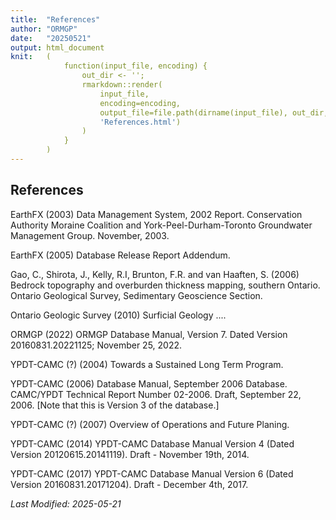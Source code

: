 ```yaml
---
title:  "References"
author: "ORMGP"
date:   "20250521"
output: html_document
knit:   (
            function(input_file, encoding) {
                out_dir <- '';
                rmarkdown::render(
                    input_file,
                    encoding=encoding,
                    output_file=file.path(dirname(input_file), out_dir,
                    'References.html')
                )
            }
        )
---
```


## References

EarthFX (2003)  Data Management System, 2002 Report.  Conservation Authority
Moraine Coalition and York-Peel-Durham-Toronto Groundwater Management Group.
November, 2003.

EarthFX (2005) Database Release Report Addendum.

Gao, C., Shirota, J., Kelly, R.I, Brunton, F.R. and van Haaften, S. (2006)
Bedrock topography and overburden thickness mapping, southern Ontario.
Ontario Geological Survey, Sedimentary Geoscience Section.

Ontario Geologic Survey (2010) Surficial Geology ....

ORMGP (2022) ORMGP Database Manual, Version 7.  Dated Version
20160831.20221125; November 25, 2022.

YPDT-CAMC (?) (2004) Towards a Sustained Long Term Program.

YPDT-CAMC (2006) Database Manual, September 2006 Database.  CAMC/YPDT
Technical Report Number 02-2006.  Draft, September 22, 2006. [Note that this
is Version 3 of the database.]

YPDT-CAMC (?) (2007) Overview of Operations and Future Planing.

YPDT-CAMC (2014) YPDT-CAMC Database Manual Version 4 (Dated Version
20120615.20141119). Draft - November 19th, 2014.

YPDT-CAMC (2017) YPDT-CAMC Database Manual Version 6 (Dated Version
20160831.20171204).  Draft - December 4th, 2017.

<!--

ApexSQL (2012) ApexSQL Data Diff 2012 - Efficient SQL data compare (2013-09-23).
http://www.apexsql.com/sql_tools_datadiff.aspx

ASTM D2488-93 Unified Soil Classification System.

Bradbury, K.R. and Rothschild, E.R. (1985) A computerized technique for estimating the hydraulic conductivity of aquifers from specific capacity data.  Groundwater, v. 23, p. 240-246.

EarthFX (2012) SiteFX User Guide, Version 12.12.03.01
http://software.earthfx.com/sitefx5/support_files/manual/sitefx_users_guide - Standard Release.pdf (as of 20121217)

ESRI (2017) ArcGIS Enterprise, Version 10.2.  Environmental Systems Research Institute, Redlands, CA.

Eyles and Doughty (1996) An Environmental Database for the City Of Toronto - Phase 1 Report.

Eyles, N, Eyles, C.H., and Miall, A.D., 1983:  Lithofacies types and vertical profile models; an alternative approach to the description and environmental interpretation of glacial diamict and diamictite sequences.  Sedimentology 30, 393-410.

Golder Associates, 1992. Field Procedure Manual, Appendix "A" Field Identification and Classification of Soil, p. A1-A20

Institute of Hydrology.  1980.  Low Flow Studies, Res. Rep. 1.  Institute of Hydrology, Wallingford, U.K.

Jarvis, A., H.I. Reuter, A. Nelson, E. Guevara (2008) Hole-filled SRTM for the globe Version 4, available from the CGIAR-CSI SRTM 90m Database: http://srtm.csi.cgiar.org. 

Latitude Geographics (2017) Geocortex Essentials, Version 4.5.

Miall, A.D., 1978.  Lithofacies types and vertical profile models in braided streams; A summary.  In: Fluvial Sedimentology (ed by A.D. Miall). Memoir Canadian Society Petroleum Geologists, 5, 597-604.

Ministry of Natural Resources (2005) Digital Elevation Model - Version 2.0.0 - Provincial Tiled Dataset.

Ministry of the Environment, Conservation and Parks (2022) Permit to Take Water Database. https://data.ontario.ca/en/dataset/permit-to-take-water.  Accessed 2022-01-26.

Nathan, R.J. and T.A. McMahon.  1990.  Evaluation of automated techniques for base flow and recession analysis.  Water Resources Research, 26 (7), 1465-1473.

Nielsen, M. (2008) SQL Server 2008 Spatial Tools (Shape2SQL, SQLSpatial Query Tool).  http://www.sharpgis.net/page/SQL-Server-2008-Spatial-Tools.aspx. (as of 20121030)

Ontario Ministry of Natural Resources. 2006.  Digital Elevation Model - Version 2.0.0 - Provincial Tiled Dataset (DEM).

Sloto, R.A. and M.Y. Crouse.  1996.  HYSEP: A Computer Program for Streamflow Hydrograph Separation and Analysis.  U.S. Geological Survey, Water Resources Investigations Report 96-4040.

Stack Overflow (2012) SSMA timestamp.  What's it for, how is it used?
http://stackoverflow.com/questions/1756581/ssma-timestamp-whats-it-for-how-is-it-used
(last accessed 2014-07-16).

Virden, W.T., J.S. Warren, T.L. Holcombe, and D.F. Reid (2000) Bathymetry of Lake Ontario CD-ROM, volume G2, version 1, Data Announcement 2000-MGG-01, National Geophysical Data Center, World Data Center for Marine Geology and Geophysics, Boulder.

YPDT-CAMC (2017) YPDT-CAMC Database Manual Version 6 (Dated Version 20160831.20171204).  Draft - December 4th, 2017.

-->

*Last Modified: 2025-05-21*
